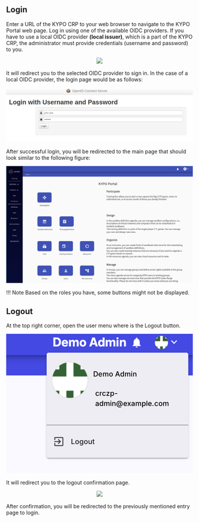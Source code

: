## Login

Enter a URL of the KYPO CRP to your web browser to navigate to the KYPO Portal web page. Log in using one of the available OIDC providers. If you have to use a local OIDC provider **(local issuer)**, which is a part of the KYPO CRP, the administrator must provide credentials (username and password) to you.
<p align="center">
  <img height="130" src="../../img/user-guide-basic/login-and-logout/login-muni-or-local-issuer.png">
</p>

It will redirect you to the selected OIDC provider to sign in. In the case of a local OIDC provider, the login page would be as follows: 

![csirt-mu-issuer](../img/user-guide-basic/login-and-logout/local-oidc-provider-login-window.png)

After successful login, you will be redirected to the main page that should look similar to the following figure:

![kypo-front-page](../img/user-guide-basic/login-and-logout/kypo-portal-home-page.png)

!!! Note
    Based on the roles you have, some buttons might not be displayed. 

## Logout

At the top right corner, open the user menu where is the Logout button. 
<p align="center">
  <img  src="../../img/user-guide-basic/login-and-logout/logout-panel.png">
</p>

It will redirect you to the logout confirmation page.

<p align="center">
  <img height="130" src="../../img/user-guide-basic/login-and-logout/logout-confirmation-page.png">
</p>

After confirmation, you will be redirected to the previously mentioned entry page to login.

